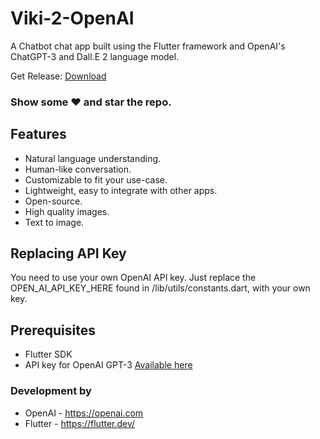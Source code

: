 # Viki-2-OpenAI
<p>
A Chatbot chat app built using the Flutter framework and OpenAI's ChatGPT-3 and Dall.E 2 language model.
</p>


Get Release: [Download](https://github.com/VikramadityaDev/Viki-2-OpenAI/releases/tag/v1.0.0)


### Show some :heart: and star the repo.


## Features

- Natural language understanding.
- Human-like conversation.
- Customizable to fit your use-case.
- Lightweight, easy to integrate with other apps.
- Open-source.
- High quality images.
- Text to image.

## Replacing API Key

You need to use your own OpenAI API key. Just replace the OPEN_AI_API_KEY_HERE found in /lib/utils/constants.dart, with your own key.


## Prerequisites

- Flutter SDK
- API key for OpenAI GPT-3 [Available here](https://beta.openai.com/account/api-keys)


### Development by

- OpenAI - https://openai.com
- Flutter - https://flutter.dev/
